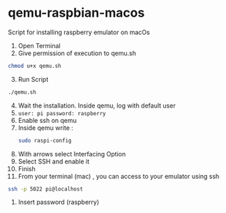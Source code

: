 # qemu-raspbian-macos
Script for installing raspberry emulator on macOs

1. Open Terminal 
2. Give permission of execution to qemu.sh 
  ``` bash
  chmod u+x qemu.sh
  ```
  
3. Run Script
  ``` bash
  ./qemu.sh
  ```
4. Wait the installation. Inside qemu, log with default user
  1. ```user: pi password: raspberry```
5. Enable ssh on qemu 
  1. Inside qemu write :
        ``` bash
        sudo raspi-config
        ```
  2. With arrows select Interfacing Option  
  3. Select SSH and enable it
  4. Finish
6. From your terminal (mac) , you can access to your emulator using ssh
  ``` bash 
  ssh -p 5022 pi@localhost
  ```
  1. Insert password (raspberry)
 
  
  
